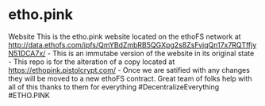 # etho.pink
Website
This is the etho.pink website located on the ethoFS network at http://data.ethofs.com/ipfs/QmYBdZmbRB5QGXpg2s8ZsFvjqQn17x7RQTffjyN51DCA7x/ - This is an immutabe version of the website in its original state - This repo is for the alteration of a copy located at https://ethopink.pistolcrypt.com/ - Once we are satified with any changes they will be moved to a new ethoFS contract.
Great team of folks help with all of this thanks to them for everything #DecentralizeEverything 
#ETHO.PINK
